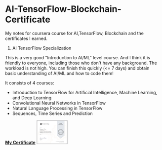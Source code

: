 # AI-TensorFlow-Blockchain-Certificate
My notes for coursera course for AI,TensorFlow, Blockchain and the certificates I earned.


1. AI TensorFlow Specialization

This is a very good "Introduction to AI/ML" level course. And I think it is friendly to everyone, including 
those who don't have any background. The workload is not high. You can finish this quickly (<= 7 days) and obtain basic 
understanding of AI/ML and how to code them!

It consists of 4 courses:
- Introduction to TensorFlow for Artificial Intelligence, Machine Learning, and Deep Learning
- Convolutional Neural Networks in TensorFlow
- Natural Language Processing in TensorFlow
- Sequences, Time Series and Prediction

[**My Certificate**](./AI_Tensorflow_in_Practice_Specialization/certificate/5P3LRSEK9A9A.pdf) 
<img src="./AI_Tensorflow_in_Practice_Specialization/certificate/5P3LRSEK9A9A.png" width="100" />
